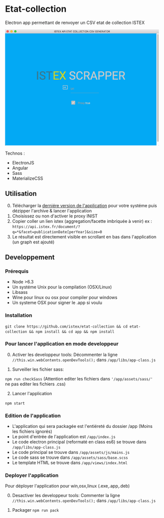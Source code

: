 # Etat-collection
Electron app permettant de renvoyer un CSV etat de collection ISTEX

![SCREENSHOT](https://raw.githubusercontent.com/istex/etat-collection/master/screenshot.png)

Technos : 
- ElectronJS
- Angular
- Sass
- MaterializeCSS

## Utilisation

0. Télécharger la [derniére version de l'application](https://github.com/istex/etat-collection/releases) pour votre systéme puis dézipper l'archive & lancer l'application
1. Choisissez ou non d'activer le proxy INIST
2. Copier coller un lien istex (aggregation/facette imbriquée à venir)
  ex : `https://api.istex.fr/document/?q=*&facet=publicationDate[perYear]&size=0`
3. Le résultat est directement visible en scrollant en bas dans l'application (un graph est ajouté)


## Developpement 

### Prérequis 
- Node >6.3
- Un systéme Unix pour la compilation (OSX/Linux)
- Libsass
- Wine pour linux ou osx pour compiler pour windows
- Un systeme OSX pour signer le .app si voulu

### Installation
`git clone https://github.com/istex/etat-collection && cd etat-collection && npm install && cd app && npm install`

### Pour lancer l'application en mode developpeur

0. Activer les developpeur tools:
  Décommenter la ligne `//this.win.webContents.openDevTools();` dans `/app/libs/app-class.js`

1. Surveiller les fichier sass:

  `npm run checkSass` (Attention editer les fichiers dans `'/app/assets/sass/'` ne pas editer les fichiers .css)
  
2. Lancer l'application

  `npm start`
  
### Edition de l'application

- L'application qui sera packagée est l'entiéreté du dossier /app (Moins les fichiers ignorés)
- Le point d'entrée de l'application est `/app/index.js`
- Le code electron principal (reformaté en class es6) se trouve dans `/app/libs/app-class.js`
- Le code principal se trouve dans `/app/assets/js/mains.js`
- Le code sass se trouve dans `/app/assets/sass/base.scss`
- Le template HTML se trouve dans `/app/views/index.html`


### Deployer l'application
Pour déployer l'application pour win,osx,linux (.exe,.app,.deb)

0. Desactiver les developpeur tools:
  Commenter la ligne `//this.win.webContents.openDevTools();` dans `/app/libs/app-class.js`

1. Packager `npm run pack`
